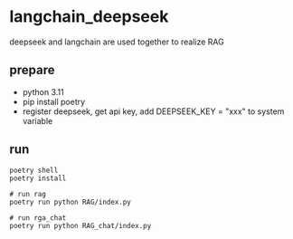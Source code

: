 # langchain_deepseek
deepseek and langchain are used together to realize RAG


## prepare
- python 3.11
- pip install poetry
- register deepseek, get api key, add DEEPSEEK_KEY = "xxx" to system variable

## run
```
poetry shell
poetry install

# run rag
poetry run python RAG/index.py

# run rga_chat
poetry run python RAG_chat/index.py
```